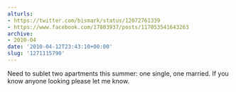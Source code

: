 ```yaml
---
alturls:
- https://twitter.com/bismark/status/12072761339
- https://www.facebook.com/17803937/posts/117053541643263
archive:
- 2010-04
date: '2010-04-12T23:43:10+00:00'
slug: '1271115790'
---
```


Need to sublet two apartments this summer: one single, one married. If you know anyone looking please let me know.

